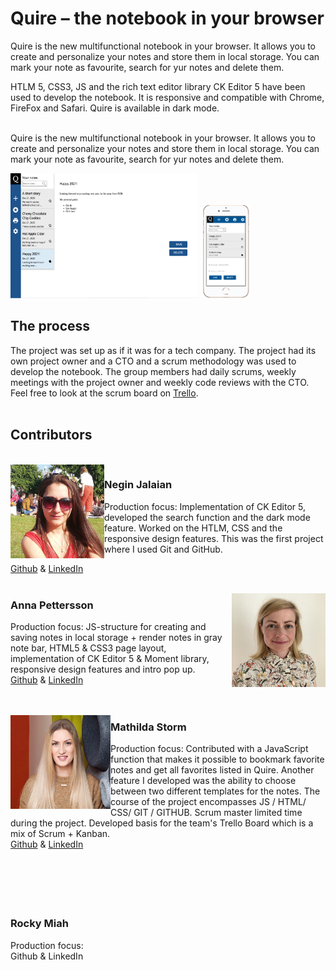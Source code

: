 # Quire – the notebook in your browser

Quire is the new multifunctional notebook in your browser. It allows you to create and personalize your notes and store them in local storage. You can mark your note as favourite, search for yur notes and delete them.
<br>

HTLM 5, CSS3, JS and the rich text editor library CK Editor 5 have been used to develop the notebook. It is responsive and compatible with Chrome, FireFox and Safari. Quire is available in dark mode.  
<br>

Quire is the new multifunctional notebook in your browser. It allows you to create and personalize your notes and store them in local storage. You can mark your note as favourite, search for yur notes and delete them.
<br>

  <tr >
    <td><img src="img/github/desktop_view.png" width=300 height=200  float="left" padding="40px"></td>
     <td><img src="img/github/mobile_view.png" width=80 height=150></td>
  </tr>

## The process

The project was set up as if it was for a tech company. The project had its own project owner and a CTO and a scrum methodology was used to develop the notebook. The group members had daily scrums, weekly meetings with the project owner and weekly code reviews with the CTO. Feel free to look at the scrum board on [Trello](https://trello.com/b/88BX5SUp/team-template).
<br>
<br>

## Contributors

<br>

<img src="img/github/negin.jpg" width="150px" height="150px" align="left" padding="60px">

### Negin Jalaian

Production focus: Implementation of CK Editor 5, developed the search function and the dark mode feature. Worked on the HTLM, CSS and the responsive design features. This was the first project where I used Git and GitHub.

[Github](https://github.com/negin1) & [LinkedIn](https://www.linkedin.com/in/negin-jalalian-68324824/)
<br>
<br>

<img src="img/github/anna.png" width="150px" height="150px" align="right" padding="60px">

### Anna Pettersson

Production focus: JS-structure for creating and saving notes in local storage + render notes in gray note bar, HTML5 & CSS3 page layout, implementation of CK Editor 5 & Moment library, responsive design features and intro pop up. <br>
[Github](https://github.com/bannanaz) & [LinkedIn](https://www.linkedin.com/in/anlepet/)
<br>
<br>
<br>

<img src="img/github/mathilda.png" width="160px" height="150px" align="left" padding="60px">

### Mathilda Storm

Production focus: Contributed with a JavaScript function that makes it possible to bookmark favorite notes and get all favorites listed in Quire. Another feature I developed was the ability to choose between two different templates for the notes. The course of the project encompasses JS / HTML/ CSS/ GIT / GITHUB. Scrum master limited time during the project. Developed basis for the team's Trello Board which is a mix of Scrum + Kanban. <br>
[Github](https://github.com/Zztorp) & [LinkedIn](http://www.linkedin.com/in/mathilda-storm-577b11171)
<br>
<br>
<br>
<br>
<br>
<br>

### Rocky Miah

Production focus: <br>
Github & LinkedIn
